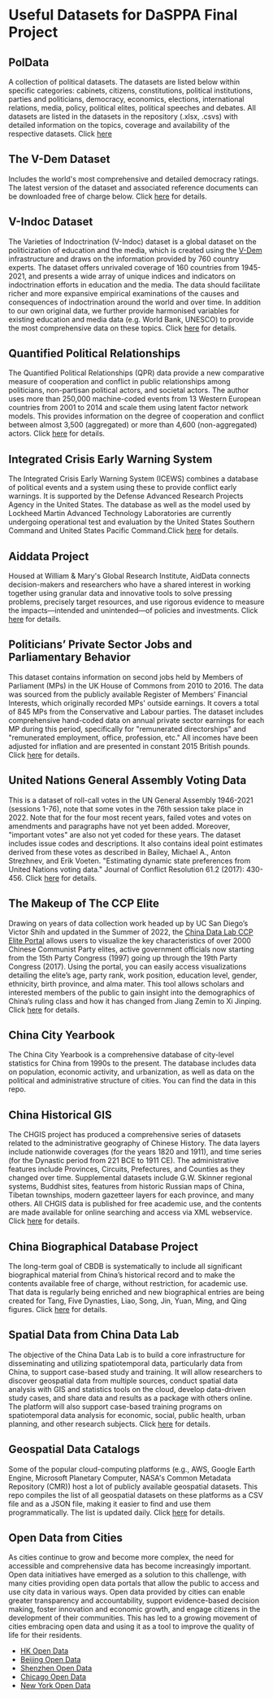 # Useful Datasets for DaSPPA Final Project

## PolData
A collection of political datasets. The datasets are listed below within specific categories: cabinets, citizens, constitutions, political institutions, parties and politicians, democracy, economics, elections, international relations, media, policy, political elites, political speeches and debates. All datasets are listed in the datasets in the repository (.xlsx, .csvs) with detailed information on the topics, coverage and availability of the respective datasets. Click [here](https://github.com/erikgahner/PolData)

## The V-Dem Dataset
Includes the world's most comprehensive and detailed democracy ratings. The latest version of the dataset and associated reference documents can be downloaded free of charge below. Click [here](https://www.v-dem.net/data/the-v-dem-dataset/) for details.

## V-Indoc Dataset

The Varieties of Indoctrination (V-Indoc) dataset is a global dataset on the politicization of education and the media, which is created using the [V-Dem](#the-v-dem-dataset) infrastructure and draws on the information provided by 760 country experts. The dataset offers unrivaled coverage of 160 countries from 1945-2021, and presents a wide array of unique indices and indicators on indoctrination efforts in education and the media. The data should facilitate richer and more expansive empirical examinations of the causes and consequences of indoctrination around the world and over time. In addition to our own original data, we further provide harmonised variables for existing education and media data (e.g. World Bank, UNESCO) to provide the most comprehensive data on these topics. Click [here](https://www.gla.ac.uk/research/az/democracyresearch/dataandmethods/v-indocdataset/) for details.

## Quantified Political Relationships

The Quantified Political Relationships (QPR) data provide a new comparative measure of cooperation and conflict in public relationships among politicians, non-partisan political actors, and societal actors. The author uses more than 250,000 machine-coded events from 13 Western European countries from 2001 to 2014 and scale them using latent factor network models. This provides information on the degree of cooperation and conflict between almost 3,500 (aggregated) or more than 4,600 (non-aggregated) actors. Click [here](https://simonweschle.github.io/data.html) for details.

## Integrated Crisis Early Warning System

The Integrated Crisis Early Warning System (ICEWS) combines a database of political events and a system using these to provide conflict early warnings. It is supported by the Defense Advanced Research Projects Agency in the United States. The database as well as the model used by Lockheed Martin Advanced Technology Laboratories are currently undergoing operational test and evaluation by the United States Southern Command and United States Pacific Command.Click [here](https://dataverse.harvard.edu/dataverse/icews) for details.

## Aiddata Project

Housed at William & Mary's Global Research Institute, AidData connects decision-makers and researchers who have a shared interest in working together using granular data and innovative tools to solve pressing problems, precisely target resources, and use rigorous evidence to measure the impacts—intended and unintended—of policies and investments. Click [here](https://www.aiddata.org/datasets) for details.

## Politicians’ Private Sector Jobs and Parliamentary Behavior

This dataset contains information on second jobs held by Members of Parliament (MPs) in the UK House of Commons from 2010 to 2016. The data was sourced from the publicly available Register of Members' Financial Interests, which originally recorded MPs' outside earnings. It covers a total of 845 MPs from the Conservative and Labour parties. The dataset includes comprehensive hand-coded data on annual private sector earnings for each MP during this period, specifically for "remunerated directorships" and "remunerated employment, office, profession, etc." All incomes have been adjusted for inflation and are presented in constant 2015 British pounds. Click [here](https://dataverse.harvard.edu/dataset.xhtml?persistentId=doi:10.7910/DVN/RKMKXU) for details.

## United Nations General Assembly Voting Data

This is a dataset of roll-call votes in the UN General Assembly 1946-2021 (sessions 1-76), note that some votes in the 76th session take place in 2022. Note that for the four most recent years, failed votes and votes on amendments and paragraphs have not yet been added. Moreover, "important votes" are also not yet coded for these years. The dataset includes issue codes and descriptions. It also contains ideal point estimates derived from these votes as described in Bailey, Michael A., Anton Strezhnev, and Erik Voeten. "Estimating dynamic state preferences from United Nations voting data." Journal of Conflict Resolution 61.2 (2017): 430-456. Click [here](https://github.com/evoeten/United-Nations-General-Assembly-Votes-and-Ideal-Points) for details.

## The Makeup of The CCP Elite
Drawing on years of data collection work headed up by UC San Diego’s Victor Shih and updated in the Summer of 2022, the [China Data Lab CCP Elite Portal](https://chinadatalab.ucsd.edu/elites/) allows users to visualize the key characteristics of over 2000 Chinese Communist Party elites, active government officials now starting from the 15th Party Congress (1997) going up through the 19th Party Congress (2017).  Using the portal, you can easily access visualizations detailing the elite’s age, party rank, work position, education level, gender, ethnicity, birth province, and alma mater. This tool allows scholars and interested members of the public to gain insight into the demographics of China’s ruling class and how it has changed from Jiang Zemin to Xi Jinping. Click [here](https://chinadatalab.ucsd.edu/viz-blog/the-makeup-of-the-ccp-elite-update/) for details.

## China City Yearbook
The China City Yearbook is a comprehensive database of city-level statistics for China from 1990s to the present. The database includes data on population, economic activity, and urbanization, as well as data on the political and administrative structure of cities. You can find the data in this repo. 

## China Historical GIS
The CHGIS project has produced a comprehensive series of datasets related to the administrative geography of Chinese History. The data layers include nationwide coverages (for the years 1820 and 1911), and time series (for the Dynastic period from 221 BCE to 1911 CE). The administrative features include Provinces, Circuits, Prefectures, and Counties as they changed over time. Supplemental datasets include G.W. Skinner regional systems, Buddhist sites, features from historic Russian maps of China, Tibetan townships, modern gazetteer layers for each province, and many others. All CHGIS data is published for free academic use, and the contents are made available for online searching and access via XML webservice. Click [here](https://dataverse.harvard.edu/dataverse/chgis_v6) for details.

## China Biographical Database Project
The long-term goal of CBDB is systematically to include all significant biographical material from China’s historical record and to make the contents available free of charge, without restriction, for academic use. That data is regularly being enriched and new biographical entries are being created for Tang, Five Dynasties, Liao, Song, Jin, Yuan, Ming, and Qing figures. Click [here](https://dataverse.harvard.edu/dataverse/cbdb) for details.

## Spatial Data from China Data Lab

The objective of the China Data Lab is to build a core infrastructure for disseminating and utilizing spatiotemporal data, particularly data from China, to support case-based study and training. It will allow researchers to discover geospatial data from multiple sources, conduct spatial data analysis with GIS and statistics tools on the cloud, develop data-driven study cases, and share data and results as a package with others online. The platform will also support case-based training programs on spatiotemporal data analysis for economic, social, public health, urban planning, and other research subjects. Click [here](https://dataverse.harvard.edu/dataverse/chinadatainstitute) for details.

## Geospatial Data Catalogs

Some of the popular cloud-computing platforms (e.g., AWS, Google Earth Engine, Microsoft Planetary Computer, NASA's Common Metadata Repository (CMR)) host a lot of publicly available geospatial datasets. This repo compiles the list of all geospatial datasets on these platforms as a CSV file and as a JSON file, making it easier to find and use them programmatically. The list is updated daily. Click [here](https://github.com/giswqs/geospatial-data-catalogs) for details.

## Open Data from Cities

As cities continue to grow and become more complex, the need for accessible and comprehensive data has become increasingly important. Open data initiatives have emerged as a solution to this challenge, with many cities providing open data portals that allow the public to access and use city data in various ways. Open data provided by cities can enable greater transparency and accountability, support evidence-based decision making, foster innovation and economic growth, and engage citizens in the development of their communities. This has led to a growing movement of cities embracing open data and using it as a tool to improve the quality of life for their residents.

- [HK Open Data](https://data.gov.hk/en/)
- [Beijing Open Data](https://data.beijing.gov.cn/)
- [Shenzhen Open Data](https://opendata.sz.gov.cn/data/catalog/toDataCatalog)
- [Chicago Open Data](https://data.cityofchicago.org/)
- [New York Open Data](https://opendata.cityofnewyork.us/)
